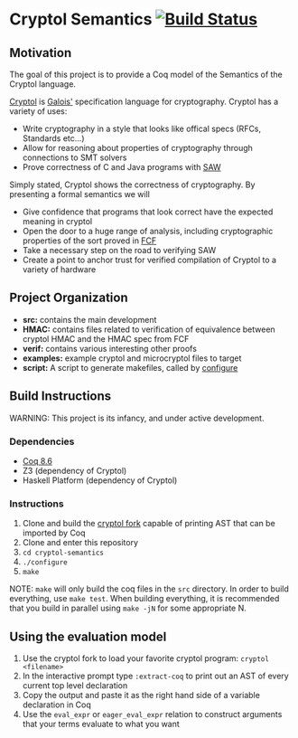 # Cryptol Semantics [![Build Status](https://travis-ci.org/GaloisInc/cryptol-semantics.svg?branch=master)](https://travis-ci.org/GaloisInc/cryptol-semantics)
## Motivation
The goal of this project is to provide a Coq model of the Semantics of the Cryptol language.

[Cryptol](https://cryptol.net/) is [Galois'](http://galois.com/) specification language for cryptography. Cryptol has a variety of uses:

- Write cryptography in a style that looks like offical specs (RFCs, Standards etc...)
- Allow for reasoning about properties of cryptography through connections to SMT solvers
- Prove correctness of C and Java programs with [SAW](http://saw.galois.com)

Simply stated, Cryptol shows the correctness of cryptography. By presenting a formal semantics we will

- Give confidence that programs that look correct have the expected meaning in cryptol 
- Open the door to a huge range of analysis, including cryptographic properties of the sort proved in [FCF](https://github.com/adampetcher/fcf)
- Take a necessary step on the road to verifying SAW
- Create a point to anchor trust for verified compilation of Cryptol to a variety of hardware

## Project Organization

- **src:** contains the main development
- **HMAC:** contains files related to verification of equivalence between cryptol HMAC and the HMAC spec from FCF
- **verif:** contains various interesting other proofs
- **examples:** example cryptol and microcryptol files to target
- **script:** A script to generate makefiles, called by [configure](configure)

## Build Instructions
WARNING: This project is its infancy, and under active development.

### Dependencies

- [Coq 8.6](https://coq.inria.fr/download)
- Z3 (dependency of Cryptol)
- Haskell Platform (dependency of Cryptol)

### Instructions

1. Clone and build the [cryptol fork](https://github.com/sliverdragon37/cryptol) capable of printing AST that can be imported by Coq
1. Clone and enter this repository
1. `cd cryptol-semantics`
1. `./configure`
1. `make`

NOTE: `make` will only build the coq files in the `src` directory. In order to build everything, use `make test`. When building everything, it is recommended that you build in parallel using `make -jN` for some appropriate N.

## Using the evaluation model

1. Use the cryptol fork to load your favorite cryptol program: `cryptol <filename>`
1. In the interactive prompt type `:extract-coq` to print out an AST of every current top level declaration
1. Copy the output and paste it as the right hand side of a variable declaration in Coq
1. Use the `eval_expr` or `eager_eval_expr` relation to construct arguments that your terms evaluate to what you want

